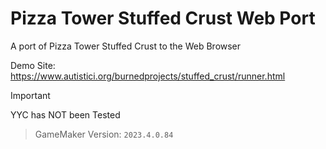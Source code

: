 # Pizza Tower Stuffed Crust Web Port
A port of Pizza Tower Stuffed Crust to the Web Browser

Demo Site: https://www.autistici.org/burnedprojects/stuffed_crust/runner.html

> [!IMPORTANT]
> YYC has NOT been Tested

> GameMaker Version: ```2023.4.0.84```
